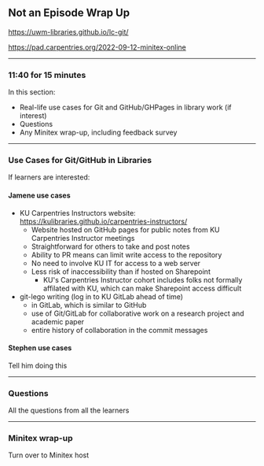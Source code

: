 ## Not an Episode Wrap Up

https://uwm-libraries.github.io/lc-git/

https://pad.carpentries.org/2022-09-12-minitex-online

***************************************
### 11:40 for 15 minutes

In this section:
- Real-life use cases for Git and GitHub/GHPages in library work (if interest)
- Questions
- Any Minitex wrap-up, including feedback survey

***************************************
### Use Cases for Git/GitHub in Libraries

If learners are interested:

#### Jamene use cases

- KU Carpentries Instructors website: https://kulibraries.github.io/carpentries-instructors/
  - Website hosted on GitHub pages for public notes from KU Carpentries Instructor meetings
  - Straightforward for others to take and post notes
  - Ability to PR means can limit write access to the repository
  - No need to involve KU IT for access to a web server
  - Less risk of inaccessibility than if hosted on Sharepoint
    - KU's Carpentries Instructor cohort includes folks not formally affilated with KU, which can make Sharepoint access difficult
- git-lego writing (log in to KU GitLab ahead of time)
  - in GitLab, which is similar to GitHub
  - use of Git/GitLab for collaborative work on a research project and academic paper
  - entire history of collaboration in the commit messages

#### Stephen use cases

Tell him doing this

***************************************
### Questions

All the questions from all the learners

***************************************
### Minitex wrap-up

Turn over to Minitex host
